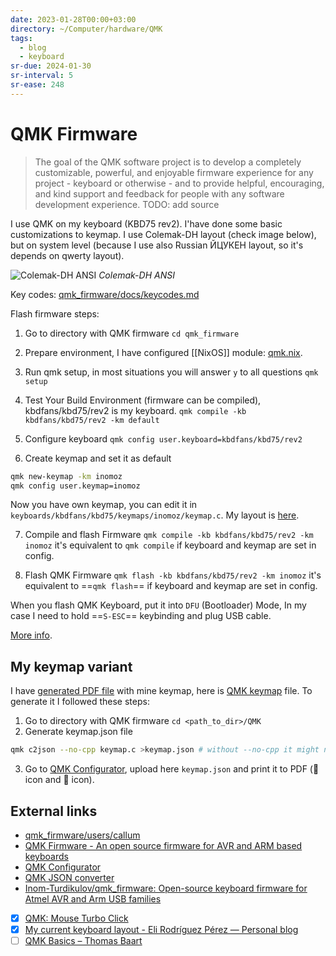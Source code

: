 ```yaml
---
date: 2023-01-28T00:00+03:00
directory: ~/Computer/hardware/QMK
tags:
  - blog
  - keyboard
sr-due: 2024-01-30
sr-interval: 5
sr-ease: 248
---
```


# QMK Firmware

> The goal of the QMK software project is to develop a completely customizable,
> powerful, and enjoyable firmware experience for any project - keyboard or
> otherwise - and to provide helpful, encouraging, and kind support and feedback
> for people with any software development experience.
TODO: add source


I use QMK on my keyboard (KBD75 rev2). I'have done some basic customizations to
keymap. I use Colemak-DH layout (check image below), but on system level
(because I use also Russian ЙЦУКЕН layout, so it's depends on qwerty layout).

![Colemak-DH ANSI](img/Colemak-DH_ANSI.png)
_Colemak-DH ANSI_

Key codes: [qmk_firmware/docs/keycodes.md](https://github.com/qmk/qmk_firmware/blob/master/docs/keycodes.md)

Flash firmware steps:

1. Go to directory with QMK firmware `cd qmk_firmware`

2. Prepare environment, I have configured [[NixOS]] module:
[qmk.nix](https://github.com/iturdikulov/dotfiles/blob/master/modules/hardware/qmk.nix).

3. Run qmk setup, in most situations you will answer `y` to all questions
   `qmk setup`

4. Test Your Build Environment (firmware can be compiled), kbdfans/kbd75/rev2 is
   my keyboard. `qmk compile -kb kbdfans/kbd75/rev2 -km default`

5. Configure keyboard `qmk config user.keyboard=kbdfans/kbd75/rev2`

6. Create keymap and set it as default

```bash
qmk new-keymap -km inomoz
qmk config user.keymap=inomoz
```

Now you have own keymap, you can edit it in
`keyboards/kbdfans/kbd75/keymaps/inomoz/keymap.c`. My layout is
[here](./external/keymap.c).

7. Compile and flash Firmware `qmk compile -kb kbdfans/kbd75/rev2 -km inomoz`
it's equivalent to `qmk compile` if keyboard and keymap are set in config.

9. Flash QMK Firmware `qmk flash -kb kbdfans/kbd75/rev2 -km inomoz`
it's equivalent to ==`qmk flash`== if keyboard and keymap are set in config.

When you flash QMK Keyboard, put it into `DFU` (Bootloader) Mode, In my case I
need to hold ==`S-ESC`== keybinding and plug USB cable.

[More info](https://docs.qmk.fm/#/newbs_flashing?id=put-your-keyboard-into-dfu-bootloader-mode).

## My keymap variant

I have [generated PDF file](./img/ref-QMK_config.pdf) with mine keymap,
here is [QMK keymap](external/keymap.c) file. To generate it I followed these
steps:

1. Go to directory with QMK firmware `cd <path_to_dir>/QMK`
2. Generate keymap.json file
```bash
qmk c2json --no-cpp keymap.c >keymap.json # without --no-cpp it might not work
```
3. Go to [QMK Configurator](https://config.qmk.fm/), upload here `keymap.json`
   and print it to PDF ( icon and  icon).

## External links

- [qmk_firmware/users/callum](https://github.com/callum-oakley/qmk_firmware/tree/master/users/callum)
- [QMK Firmware - An open source firmware for AVR and ARM based keyboards](https://qmk.fm/)
- [QMK Configurator](https://config.qmk.fm/#/kbdfans/kbd75/rev2/LAYOUT)
- [QMK JSON converter](https://jhelvy.shinyapps.io/qmkjsonconverter/)
- [Inom-Turdikulov/qmk_firmware: Open-source keyboard firmware for Atmel AVR and Arm USB families](https://github.com/inomoz/qmk_firmware)
- [x] [QMK: Mouse Turbo Click](https://getreuer.info/posts/keyboards/mouse-turbo-click/index.html)
- [x] [My current keyboard layout - Eli Rodríguez Pérez — Personal blog](https://eli-rodriguez.com/en/posts/my-current-keyboard-layout/)
- [ ] [QMK Basics – Thomas Baart](https://thomasbaart.nl/category/mechanical-keyboards/firmware/qmk/qmk-basics/)
